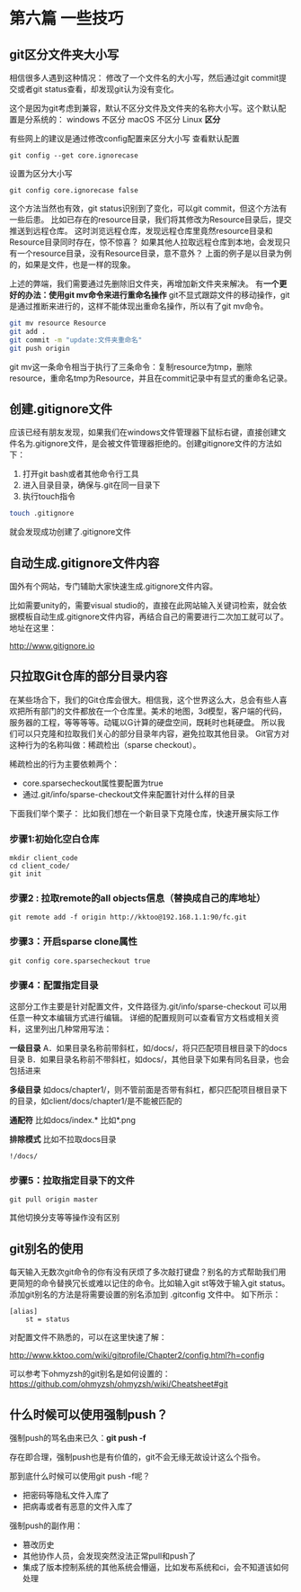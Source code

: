  # 第六篇 一些技巧

## git区分文件夹大小写

相信很多人遇到这种情况：
修改了一个文件名的大小写，然后通过git commit提交或者git status查看，却发现git认为没有变化。

这个是因为git考虑到兼容，默认不区分文件及文件夹的名称大小写。这个默认配置是分系统的：
windows	不区分
macOS	不区分
Linux	**区分**

有些网上的建议是通过修改config配置来区分大小写
查看默认配置
```
git config --get core.ignorecase 
```
设置为区分大小写
```
git config core.ignorecase false
```

这个方法当然也有效，git status识别到了变化，可以git commit，但这个方法有一些后患。
比如已存在的resource目录，我们将其修改为Resource目录后，提交推送到远程仓库。
这时浏览远程仓库，发现远程仓库里竟然resource目录和Resource目录同时存在，惊不惊喜？
如果其他人拉取远程仓库到本地，会发现只有一个resource目录，没有Resource目录，意不意外？
上面的例子是以目录为例的，如果是文件，也是一样的现象。

上述的弊端，我们需要通过先删除旧文件夹，再增加新文件夹来解决。
有**一个更好的办法：使用git mv命令来进行重命名操作**
git不显式跟踪文件的移动操作，git是通过推断来进行的，这样不能体现出重命名操作，所以有了git mv命令。
```bash
git mv resource Resource
git add .
git commit -m "update:文件夹重命名"
git push origin
```
git mv这一条命令相当于执行了三条命令：复制resource为tmp，删除resource，重命名tmp为Resource，并且在commit记录中有显式的重命名记录。

## 创建.gitignore文件

应该已经有朋友发现，如果我们在windows文件管理器下鼠标右键，直接创建文件名为.gitignore文件，是会被文件管理器拒绝的。创建gitignore文件的方法如下：
1. 打开git bash或者其他命令行工具
2. 进入目录目录，确保与.git在同一目录下
3. 执行touch指令

```bash
touch .gitignore
```
就会发现成功创建了.gitignore文件

## 自动生成.gitignore文件内容

国外有个网站，专门辅助大家快速生成.gitignore文件内容。

比如需要unity的，需要visual studio的，直接在此网站输入关键词检索，就会依据模板自动生成.gitignore文件内容，再结合自己的需要进行二次加工就可以了。
地址在这里：

http://www.gitignore.io

## 只拉取Git仓库的部分目录内容

在某些场合下，我们的Git仓库会很大。相信我，这个世界这么大，总会有些人喜欢把所有部门的文件都放在一个仓库里。美术的地图，3d模型，客户端的代码，服务器的工程，等等等等。动辄以G计算的硬盘空间，既耗时也耗硬盘。
所以我们可以只克隆和拉取我们关心的部分目录年内容，避免拉取其他目录。
Git官方对这种行为的名称叫做：稀疏检出（sparse checkout）。

稀疏检出的行为主要依赖两个：
- core.sparsecheckout属性要配置为true
- 通过.git/info/sparse-checkout文件来配置针对什么样的目录

下面我们举个栗子：
比如我们想在一个新目录下克隆仓库，快速开展实际工作
### 步骤1:初始化空白仓库
```shell
mkdir client_code
cd client_code/
git init
```
### 步骤2 :  拉取remote的all objects信息（替换成自己的库地址）
```shell
git remote add -f origin http://kktoo@192.168.1.1:90/fc.git 
```
### 步骤3：开启sparse clone属性
```shell
git config core.sparsecheckout true 
```
### 步骤4：配置指定目录
这部分工作主要是针对配置文件，文件路径为.git/info/sparse-checkout
可以用任意一种文本编辑方式进行编辑。
详细的配置规则可以查看官方文档或相关资料，这里列出几种常用写法：

**一级目录**
A．如果目录名称前带斜杠，如/docs/，将只匹配项目根目录下的docs目录
B．如果目录名称前不带斜杠，如docs/，其他目录下如果有同名目录，也会包括进来

**多级目录**
如docs/chapter1/，则不管前面是否带有斜杠，都只匹配项目根目录下的目录，如client/docs/chapter1/是不能被匹配的

**通配符**
比如docs/index.*
比如*.png

**排除模式**
比如不拉取docs目录
```
!/docs/
```
### 步骤5：拉取指定目录下的文件
```shell
git pull origin master
```
其他切换分支等等操作没有区别

## git别名的使用

每天输入无数次git命令的你有没有厌烦了多次敲打键盘？别名的方式帮助我们用更简短的命令替换冗长或难以记住的命令。比如输入git st等效于输入git status。
添加git别名的方法是将需要设置的别名添加到 .gitconfig 文件中。
如下所示：
```
[alias]
    st = status
```
对配置文件不熟悉的，可以在这里快速了解：

http://www.kktoo.com/wiki/gitprofile/Chapter2/config.html?h=config

可以参考下ohmyzsh的git别名是如何设置的：
https://github.com/ohmyzsh/ohmyzsh/wiki/Cheatsheet#git



## 什么时候可以使用强制push？

强制push的骂名由来已久：**git push -f**

存在即合理，强制push也是有价值的，git不会无缘无故设计这么个指令。

那到底什么时候可以使用git push -f呢？

- 把密码等隐私文件入库了
- 把病毒或者有恶意的文件入库了

强制push的副作用：
- 篡改历史
- 其他协作人员，会发现突然没法正常pull和push了
- 集成了版本控制系统的其他系统会懵逼，比如发布系统和ci，会不知道该如何处理

